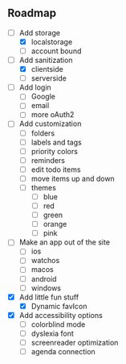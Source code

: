 <!-- ROADMAP -->
## Roadmap

- [ ] Add storage
    - [x] localstorage
    - [ ] account bound
          
- [ ] Add sanitization
    - [x] clientside
    - [ ] serverside
          
- [ ] Add login
    - [ ] Google
    - [ ] email
    - [ ] more oAuth2
          
- [ ] Add customization
    - [ ] folders
    - [ ] labels and tags
    - [ ] priority colors
    - [ ] reminders
    - [ ] edit todo items
    - [ ] move items up and down
    - [ ] themes
        - [ ] blue
        - [ ] red
        - [ ] green
        - [ ] orange
        - [ ] pink
              
- [ ] Make an app out of the site
    - [ ] ios
    - [ ] watchos
    - [ ] macos
    - [ ] android
    - [ ] windows
          
- [x] Add little fun stuff
    - [x] Dynamic favIcon

- [x] Add accessibility options
    - [ ] colorblind mode
    - [ ] dyslexia font
    - [ ] screenreader optimization
    - [ ] agenda connection
